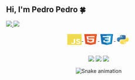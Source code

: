 ## Hi, I'm Pedro Pedro 🍀

<div>
  <a href="https://github.com/ppedro20">
  <img height="150" src="https://github-readme-stats.vercel.app/api?username=ppedro20&show_icons=true&theme=classic&include_all_commits=true&count_private=true"/>
  <img height="150" src="https://github-readme-stats.vercel.app/api/top-langs/?username=ppedro20&layout=compact&langs_count=7&theme=classic"/>
</div>
  
<div style="display: inline_block" align="center"><br>
  <img align="center" alt="Js" height="30" width="40" src="https://raw.githubusercontent.com/devicons/devicon/master/icons/javascript/javascript-plain.svg">
  <img align="center" alt="HTML" height="30" width="40" src="https://raw.githubusercontent.com/devicons/devicon/master/icons/html5/html5-original.svg">
  <img align="center" alt="CSS" height="30" width="40" src="https://raw.githubusercontent.com/devicons/devicon/master/icons/css3/css3-original.svg">
  <img align="center" alt="Python" height="30" width="40" src="https://raw.githubusercontent.com/devicons/devicon/master/icons/python/python-original.svg">
</div>
  
  ##
 
<div align="center"> 
    <a href="https://instagram.com/20.pedro" target="_blank"><img src="https://img.shields.io/badge/-Instagram-%23E4405F?style=for-the-badge&logo=instagram&logoColor=white" target="_blank"></a>
  <a href = "mailto:pedro.afonso.pedro.pp@gmail.com"><img src="https://img.shields.io/badge/-Gmail-%23333?style=for-the-badge&logo=gmail&logoColor=white" target="_blank"></a>
  <a href="" target="_blank"><img src="https://img.shields.io/badge/-LinkedIn-%230077B5?style=for-the-badge&logo=linkedin&logoColor=white" target="_blank"></a> 
 
  ![Snake animation](https://github.com/ppedro20/ppedro20/blob/output/github-contribution-grid-snake.svg)
 
</div>
